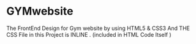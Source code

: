 # GYMwebsite
The FrontEnd Design for Gym website by using HTML5 &amp; CSS3 
And THE CSS File in this Project is INLINE . (included in HTML Code Itself )
